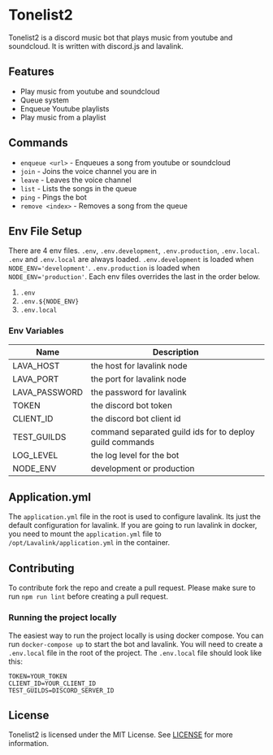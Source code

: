 # Tonelist2
Tonelist2 is a discord music bot that plays music from youtube and soundcloud. It is written with discord.js and lavalink.

## Features
- Play music from youtube and soundcloud
- Queue system
- Enqueue Youtube playlists
- Play music from a playlist

## Commands
- `enqueue <url>` - Enqueues a song from youtube or soundcloud
- `join` - Joins the voice channel you are in
- `leave` - Leaves the voice channel
- `list` - Lists the songs in the queue
- `ping` - Pings the bot
- `remove <index>` - Removes a song from the queue

## Env File Setup
There are 4 env files. `.env`, `.env.development`, `.env.production`, `.env.local`. `.env` and `.env.local` are always loaded. `.env.development` is loaded when `NODE_ENV='development'`. `.env.production` is loaded when `NODE_ENV='production'`. Each env files overrides the last in the order below.

1. `.env`
2. `.env.${NODE_ENV}`
3. `.env.local`

### Env Variables
| Name          | Description                                              |
| ------------- | -------------------------------------------------------- |
| LAVA_HOST     | the host for lavalink node                               |
| LAVA_PORT     | the port for lavalink node                               |
| LAVA_PASSWORD | the password for lavalink                                |
| TOKEN         | the discord bot token                                    |
| CLIENT_ID     | the discord bot client id                                |
| TEST_GUILDS   | command separated guild ids for to deploy guild commands |
| LOG_LEVEL     | the log level for the bot                                |
| NODE_ENV      | development or production                                |

## Application.yml
The `application.yml` file in the root is used to configure lavalink. Its just the default configuration for lavalink. If you are going to run lavalink in docker, you need to mount the `application.yml` file to `/opt/Lavalink/application.yml` in the container.

## Contributing
To contribute fork the repo and create a pull request. Please make sure to run `npm run lint` before creating a pull request.

### Running the project locally
The easiest way to run the project locally is using docker compose. You can run `docker-compose up` to start the bot and lavalink. You will need to create a `.env.local` file in the root of the project. The `.env.local` file should look like this:

```env
TOKEN=YOUR_TOKEN
CLIENT_ID=YOUR_CLIENT_ID
TEST_GUILDS=DISCORD_SERVER_ID
```

## License
Tonelist2 is licensed under the MIT License. See [LICENSE](LICENSE) for more information.

